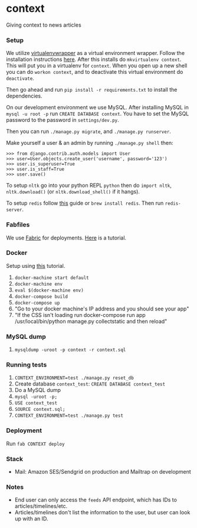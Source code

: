 # context

Giving context to news articles

### Setup

We utilize [virtualenvwrapper](http://virtualenvwrapper.readthedocs.org/en/latest/) as a virtual environment wrapper. Follow the installation instructions [here](http://virtualenvwrapper.readthedocs.org/en/latest/install.html). After this installs do `mkvirtualenv context`. This will put you in a virtualenv for `context`. When you open up a new shell you can do `workon context`, and to deactivate this virtual environment do `deactivate`.

Then go ahead and run `pip install -r requirements.txt` to install the dependencies.

On our development environment we use MySQL. After installing MySQL in `mysql -u root -p` run `CREATE DATABASE context`. You have to set the MySQL password to the password in `settings/dev.py`.

Then you can run `./manage.py migrate`, and `./manage.py runserver`.

Make yourself a user & an admin by running `./manage.py shell` then:

```
>>> from django.contrib.auth.models import User
>>> user=User.objects.create_user('username', password='123')
>>> user.is_superuser=True
>>> user.is_staff=True
>>> user.save()
```

To setup `nltk` go into your python REPL `python` then do `import nltk`, `nltk.download()` (or `nltk.download_shell()` if it hangs).

To setup `redis` follow [this](http://redis.io/topics/quickstart) guide or `brew install redis`. Then run `redis-server`.

### Fabfiles

We use [Fabric](http://fabfile.org/) for deployments. [Here](https://micropyramid.com/blog/automate-django-deployments-with-fabfile/) is a tutorial.

### Docker

Setup using [this](https://github.com/SykoTheKiD/DockerDjangoRest) tutorial.

1. `docker-machine start default`
2. `docker-machine env`
3. `eval $(docker-machine env)`
4. `docker-compose build`
5. `docker-compose up`
6. "Go to your docker machine's IP address and you should see your app"
7. "If the CSS isn't loading run docker-compose run app /usr/local/bin/python manage.py collectstatic and then reload"

### MySQL dump

1. `mysqldump -uroot -p context -r context.sql`

### Running tests

1. `CONTEXT_ENVIRONMENT=test ./manage.py reset_db`
2. Create database `context_test`: `CREATE DATABASE context_test`
3. Do a MySQL dump
4. `mysql -uroot -p;`
5. `USE context_test`
6. `SOURCE context.sql;`
7. `CONTEXT_ENVIRONMENT=test ./manage.py test`

### Deployment

Run `fab CONTEXT deploy`

### Stack

- Mail: Amazon SES/Sendgrid on production and Mailtrap on development

### Notes

- End user can only access the `feeds` API endpoint, which has IDs to articles/timelines/etc.
- Articles/timelines don't list the information to the user, but user can look up with an ID.
